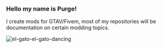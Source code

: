 ### Hello my name is Purge!
I create mods for GTAV/Fivem, most of my repositories will be documentation on certain modding topics.

![el-gato-el-gato-dancing](https://user-images.githubusercontent.com/113695236/198845733-99964bd2-abeb-478c-ac14-4484ee3f0e4b.gif)
